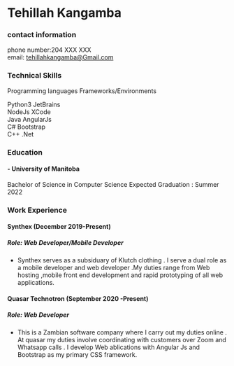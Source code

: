 # Tehillah Kangamba                                                                                                                    
### contact information
phone number:204 XXX XXX  
email: tehillahkangamba@Gmail.com

### Technical Skills
 Programming languages 	Frameworks/Environments 	

 Python3               	 JetBrains               	
 NodeJs                	 XCode                   	
 Java                  	 AngularJs               	
 C#                    	 Bootstrap               	
 C++                   	 .Net                    	
### Education
#### - University of Manitoba
  Bachelor of Science in Computer Science
  Expected Graduation : Summer 2022

### Work Experience

#### Synthex (December 2019-Present)
##### Role: Web Developer/Mobile Developer
- Synthex serves as a subsiduary of Klutch clothing . I serve a dual role as a mobile developer and web developer .My duties range from Web hosting ,mobile front end development and rapid prototyping of all web applications.

#### Quasar Technotron (September 2020 -Present)
##### Role: Web Developer
- This is a Zambian software company where I carry out my duties online . At quasar my duties involve coordinating with customers over Zoom and Whatsapp calls . I develop Web ablications with Angular Js and Bootstrap as my primary CSS framework.

